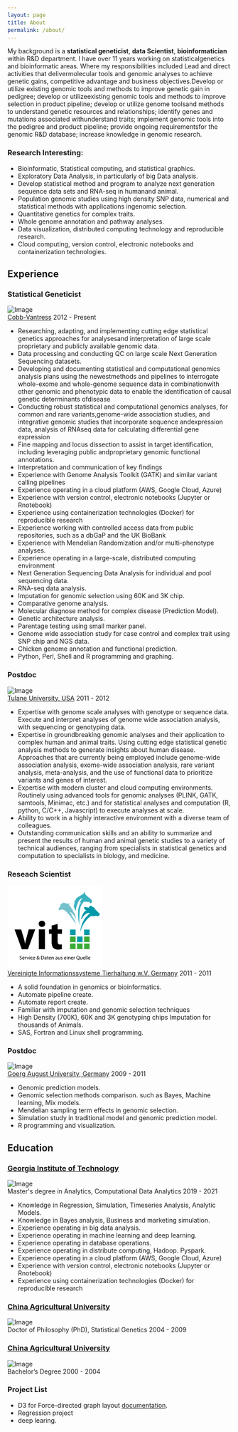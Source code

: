 ```yaml
---
layout: page
title: About
permalink: /about/
---
```


My background is a **statistical geneticist**, **data Scientist**, **bioinformatician** within R&D department. I have over 11 years working on statisticalgenetics and bioinformatic areas. Where my responsibilities included Lead and direct activities that delivermolecular tools and genomic analyses to achieve genetic gains, competitive advantage and business objectives.Develop or utilize existing genomic tools and methods to improve genetic gain in pedigree; develop or utilizeexisting genomic tools and methods to improve selection in product pipeline; develop or utilize genome toolsand methods to understand genetic resources and relationships; identify genes and mutations associated withunderstand traits; implement genomic tools into the pedigree and product pipeline; provide ongoing requirementsfor the genomic R&D database; increase knowledge in genomic research.

### **Research Interesting**:

   * Bioinformatic, Statistical computing, and statistical graphics.  
   * Exploratory Data Analysis, in particularly of big Data analysis.  
   * Develop statistical method and program to analyze next generation sequence data sets and RNA-seq in humanand animal.  
   * Population genomic studies using high density SNP data, numerical and statistical methods with applications ingenomic selection.  
   * Quantitative genetics for complex traits.  
   * Whole genome annotation and pathway analyses.  
   * Data visualization, distributed computing technology and reproducible research.  
   * Cloud computing, version control, electronic notebooks and containerization technologies.  



## **Experience**

### Statistical Geneticist
![Image](https://www.cobb-vantress.com/assets/Uploads/eeea173a08/cobb-logo.png)   
[Cobb-Vantress](https://www.cobb-vantress.com/) 2012 - Present 

   * Researching, adapting, and implementing cutting edge statistical genetics approaches for analysesand interpretation of large scale proprietary and publicly available genomic data.  
   * Data processing and conducting QC on large scale Next Generation Sequencing datasets.  
   * Developing and documenting statistical and computational genomics analysis plans using the newestmethods and pipelines to interrogate whole-exome and whole-genome sequence data in combinationwith other genomic and phenotypic data to enable the identification of causal genetic determinants ofdisease  
   * Conducting robust statistical and computational genomics analyses, for common and rare variants,genome-wide association studies, and integrative genomic studies that incorporate sequence andexpression data, analysis of RNAseq data for calculating differential gene expression  
   * Fine mapping and locus dissection to assist in target identification, including leveraging public andproprietary genomic functional annotations.  
   * Interpretation and communication of key findings  
   * Experience with Genome Analysis Toolkit (GATK) and similar variant calling pipelines  
   * Experience operating in a cloud platform (AWS, Google Cloud, Azure)  
   * Experience with version control, electronic notebooks (Jupyter or Rnotebook)  
   * Experience using containerization technologies (Docker) for reproducible research  
   * Experience working with controlled access data from public repositories, such as a dbGaP and the UK BioBank  
   * Experience with Mendelian Randomization and/or multi-phenotype analyses.  
   * Experience operating in a large-scale, distributed computing environment  
   * Next Generation Sequencing Data Analysis for individual and pool sequencing data.  
   * RNA-seq data analysis.  
   * Imputation for genomic selection using 60K and 3K chip.  
   * Comparative genome analysis.  
   * Molecular diagnose method for complex disease (Prediction Model).  
   * Genetic architecture analysis.  
   * Parentage testing using small marker panel.  
   * Genome wide association study for case control and complex trait using SNP chip and NGS data.  
   * Chicken genome annotation and functional prediction.  
   * Python, Perl, Shell and R programming and graphing.  



### Postdoc
![Image](https://communications.tulane.edu/sites/g/files/rdw811/f/wordmark2color.gif)  
[Tulane University, USA](https://tulane.edu/) 2011 - 2012 

   * Expertise with genome scale analyses with genotype or sequence data. Execute and interpret analyses of genome wide association analysis, with sequencing or genotyping data.  
   * Expertise in groundbreaking genomic analyses and their application to complex human and animal
traits. Using cutting edge statistical genetic analysis methods to generate insights about human
disease. Approaches that are currently being employed include genome-wide association analysis,
exome-wide association analysis, rare variant analysis, meta-analysis, and the use of functional data to
prioritize variants and genes of interest.  
   * Expertise with modern cluster and cloud computing environments. Routinely using advanced tools for
genomic analyses (PLINK, GATK, samtools, Minimac, etc.) and for statistical analyses and computation
(R, python, C/C++, Javascript) to execute analyses at scale.  
   * Ability to work in a highly interactive environment with a diverse team of colleagues.  
   * Outstanding communication skills and an ability to summarize and present the results of human and
animal genetic studies to a variety of technical audiences, ranging from specialists in statistical genetics
and computation to specialists in biology, and medicine.  


### Reseach Scientist  
![Image](vit.PNG)  
[Vereinigte Informationssysteme Tierhaltung w.V. Germany](https://www.vit.de/) 2011 - 2011 

   * A solid foundation in genomics or bioinformatics.  
   * Automate pipeline create.  
   * Automate report create.  
   * Familiar with imputation and genomic selection techniques  
   * High Density (700K), 60K and 3K genotyping chips Imputation for thousands of Animals.  
   * SAS, Fortran and Linux shell programming.  

### Postdoc
![Image](https://enlight-eu.org/images/logos/Logo_Gttingen.jpg)  
[Goerg August University, Germany](https://www.uni-goettingen.de/en/1.html) 2009 - 2011    

   * Genomic prediction models.  
   * Genomic selection methods comparison. such as Bayes, Machine learning, Mix models.  
   * Mendelian sampling term effects in genomic selection.  
   * Simulation study in traditional model and genomic prediction model.  
   * R programming and visualization.  



## **Education**
### [Georgia Institute of Technology](https://www.gatech.edu/)  
![Image](https://img.pngio.com/logos-and-wordmarks-institute-communications-georgia-tech-georgia-tech-logo-png-456_215.png)  
Master's degree in Analytics, Computational Data Analytics
2019 - 2021

   * Knowledge in Regression, Simulation, Timeseries Analysis, Analytic Models.  
   * Knowledge in Bayes analysis, Business and marketing simulation.  
   * Experience operating in big data analysis.  
   * Experience operating in machine learning and deep learning.  
   * Experience operating in database operations.  
   * Experience operating in distribute computing, Hadoop. Pyspark.  
   * Experience operating in a cloud platform (AWS, Google Cloud, Azure)  
   * Experience with version control, electronic notebooks (Jupyter or Rnotebook)  
   * Experience using containerization technologies (Docker) for reproducible  research  

### [China Agricultural University](https://en.cau.edu.cn/)  
![Image](https://www.laowaicareer.com/images/company-logo/114/140)  
Doctor of Philosophy (PhD), Statistical Genetics
2004 - 2009

### [China Agricultural University](https://en.cau.edu.cn/)   
![Image](https://www.laowaicareer.com/images/company-logo/114/140)  
Bachelor’s Degree
2000 - 2004


### **Project List**

   * D3 for Force-directed graph layout [documentation](https://github.com/chenjunonly/home/blob/main/_posts/2020-11-02-Tidyverse-Cheat-Sheet.pdf).  
   * Regression project  
   * deep learing. 
